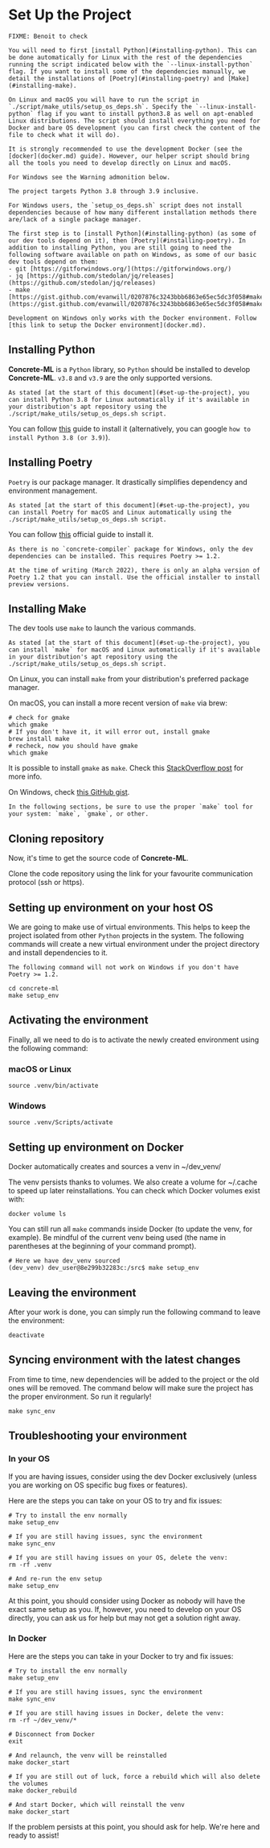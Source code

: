 # Set Up the Project

```{note}
FIXME: Benoit to check
```

```{note}
You will need to first [install Python](#installing-python). This can be done automatically for Linux with the rest of the dependencies running the script indicated below with the `--linux-install-python` flag. If you want to install some of the dependencies manually, we detail the installations of [Poetry](#installing-poetry) and [Make](#installing-make).

On Linux and macOS you will have to run the script in `./script/make_utils/setup_os_deps.sh`. Specify the `--linux-install-python` flag if you want to install python3.8 as well on apt-enabled Linux distributions. The script should install everything you need for Docker and bare OS development (you can first check the content of the file to check what it will do).

It is strongly recommended to use the development Docker (see the [docker](docker.md) guide). However, our helper script should bring all the tools you need to develop directly on Linux and macOS.

For Windows see the Warning admonition below.

The project targets Python 3.8 through 3.9 inclusive.
```

```{warning}
For Windows users, the `setup_os_deps.sh` script does not install dependencies because of how many different installation methods there are/lack of a single package manager.

The first step is to [install Python](#installing-python) (as some of our dev tools depend on it), then [Poetry](#installing-poetry). In addition to installing Python, you are still going to need the following software available on path on Windows, as some of our basic dev tools depend on them:
- git [https://gitforwindows.org/](https://gitforwindows.org/)
- jq [https://github.com/stedolan/jq/releases](https://github.com/stedolan/jq/releases)
- make [https://gist.github.com/evanwill/0207876c3243bbb6863e65ec5dc3f058#make](https://gist.github.com/evanwill/0207876c3243bbb6863e65ec5dc3f058#make)

Development on Windows only works with the Docker environment. Follow [this link to setup the Docker environment](docker.md).
```

## Installing Python

**Concrete-ML** is a `Python` library, so `Python` should be installed to develop **Concrete-ML**. `v3.8` and `v3.9` are the only supported versions.

```{note}
As stated [at the start of this document](#set-up-the-project), you can install Python 3.8 for Linux automatically if it's available in your distribution's apt repository using the ./script/make_utils/setup_os_deps.sh script.
```

You can follow [this](https://realpython.com/installing-python/) guide to install it (alternatively, you can google `how to install Python 3.8 (or 3.9)`).

## Installing Poetry

`Poetry` is our package manager. It drastically simplifies dependency and environment management.

```{note}
As stated [at the start of this document](#set-up-the-project), you can install Poetry for macOS and Linux automatically using the ./script/make_utils/setup_os_deps.sh script.
```

You can follow [this](https://python-poetry.org/docs/#installation) official guide to install it.

```{WARNING}
As there is no `concrete-compiler` package for Windows, only the dev dependencies can be installed. This requires Poetry >= 1.2.

At the time of writing (March 2022), there is only an alpha version of Poetry 1.2 that you can install. Use the official installer to install preview versions.
```

## Installing Make

The dev tools use `make` to launch the various commands.

```{note}
As stated [at the start of this document](#set-up-the-project), you can install `make` for macOS and Linux automatically if it's available in your distribution's apt repository using the ./script/make_utils/setup_os_deps.sh script.
```

On Linux, you can install `make` from your distribution's preferred package manager.

On macOS, you can install a more recent version of `make` via brew:

```shell
# check for gmake
which gmake
# If you don't have it, it will error out, install gmake
brew install make
# recheck, now you should have gmake
which gmake
```

It is possible to install `gmake` as `make`. Check this [StackOverflow post](https://stackoverflow.com/questions/38901894/how-can-i-install-a-newer-version-of-make-on-mac-os) for more info.

On Windows, check [this GitHub gist](https://gist.github.com/evanwill/0207876c3243bbb6863e65ec5dc3f058#make).

```{hint}
In the following sections, be sure to use the proper `make` tool for your system: `make`, `gmake`, or other.
```

## Cloning repository

Now, it's time to get the source code of **Concrete-ML**.

Clone the code repository using the link for your favourite communication protocol (ssh or https).

## Setting up environment on your host OS

We are going to make use of virtual environments. This helps to keep the project isolated from other `Python` projects in the system. The following commands will create a new virtual environment under the project directory and install dependencies to it.

```{DANGER}
The following command will not work on Windows if you don't have Poetry >= 1.2.
```

```shell
cd concrete-ml
make setup_env
```

## Activating the environment

Finally, all we need to do is to activate the newly created environment using the following command:

### macOS or Linux

```shell
source .venv/bin/activate
```

### Windows

```shell
source .venv/Scripts/activate
```

## Setting up environment on Docker

Docker automatically creates and sources a venv in ~/dev_venv/

The venv persists thanks to volumes. We also create a volume for ~/.cache to speed up later reinstallations. You can check which Docker volumes exist with:

```shell
docker volume ls
```

You can still run all `make` commands inside Docker (to update the venv, for example). Be mindful of the current venv being used (the name in parentheses at the beginning of your command prompt).

```shell
# Here we have dev_venv sourced
(dev_venv) dev_user@8e299b32283c:/src$ make setup_env
```

## Leaving the environment

After your work is done, you can simply run the following command to leave the environment:

```shell
deactivate
```

## Syncing environment with the latest changes

From time to time, new dependencies will be added to the project or the old ones will be removed. The command below will make sure the project has the proper environment. So run it regularly!

```shell
make sync_env
```

## Troubleshooting your environment

### In your OS

If you are having issues, consider using the dev Docker exclusively (unless you are working on OS specific bug fixes or features).

Here are the steps you can take on your OS to try and fix issues:

```shell
# Try to install the env normally
make setup_env

# If you are still having issues, sync the environment
make sync_env

# If you are still having issues on your OS, delete the venv:
rm -rf .venv

# And re-run the env setup
make setup_env
```

At this point, you should consider using Docker as nobody will have the exact same setup as you. If, however, you need to develop on your OS directly, you can ask us for help but may not get a solution right away.

### In Docker

Here are the steps you can take in your Docker to try and fix issues:

```shell
# Try to install the env normally
make setup_env

# If you are still having issues, sync the environment
make sync_env

# If you are still having issues in Docker, delete the venv:
rm -rf ~/dev_venv/*

# Disconnect from Docker
exit

# And relaunch, the venv will be reinstalled
make docker_start

# If you are still out of luck, force a rebuild which will also delete the volumes
make docker_rebuild

# And start Docker, which will reinstall the venv
make docker_start
```

If the problem persists at this point, you should ask for help. We're here and ready to assist!
